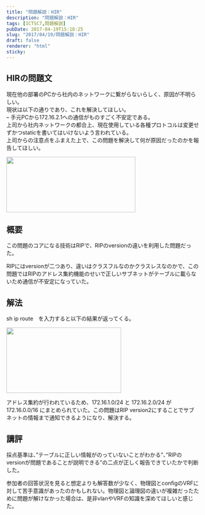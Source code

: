 ```yaml
---
title: "問題解説：HIR"
description: "問題解説：HIR"
tags: [ICTSC7,問題解説]
pubDate: 2017-04-19T15:18:25
slug: "2017/04/19/問題解説：HIR"
draft: false
renderer: "html"
sticky: 
---
```


<h2>HIRの問題文</h2>
<p>現在他の部署のPCから社内のネットワークに繋がらないらしく、原因が不明らしい。<br />
現状は以下の通りであり、これを解決してほしい。<br />
&#8211; 手元PCから172.16.2.1への通信がものすごく不安定である。<br />
上司から社内ネットワークの都合上、現在使用している各種プロトコルは変更せずかつstaticを書いてはいけないよう言われている。<br />
上司からの注意点をふまえた上で、この問題を解決して何が原因だったのかを報告してほしい。</p>
<p><img decoding="async" loading="lazy" class="alignnone wp-image-774" src="/images/wp/2017/04/hir-300x129.png.webp" alt="" width="337" height="145" /></p>
<h2>概要</h2>
<p>この問題のコアになる技術はRIPで、RIPのversionの違いを利用した問題だった。</p>
<p>RIPにはversionが二つあり、違いはクラスフルなのかクラスレスなのかで、この問題ではRIPのアドレス集約機能のせいで正しいサブネットがテーブルに載らないため通信が不安定になっていた。</p>
<h2>解法</h2>
<p>sh ip route　を入力すると以下の結果が返ってくる。</p>
<p><img decoding="async" loading="lazy" class="alignnone size-medium wp-image-775" src="/images/wp/2017/04/sh-ip-route-300x171.png.webp" alt="" width="300" height="171" /></p>
<p>アドレス集約が行われているため、172.16.1.0/24 と 172.16.2.0/24 が 172.16.0.0/16 にまとめられていた。この問題はRIP version2にすることでサブネットの情報まで通知できるようになり、解決する。</p>
<h2>講評</h2>
<p>採点基準は、&#8221;テーブルに正しい情報がのっていないことがわかる&#8221;、&#8221;RIPのversionが問題であることが説明できる&#8221;の二点が正しく報告できていたかで判断した。</p>
<p>参加者の回答状況を見ると想定よりも解答数が少なく、物理図とconfigのVRFに対して苦手意識があったのかもしれない。物理図と論理図の違いが複雑だったために問題が解けなかった場合は、是非vlanやVRFの知識を深めてほしいと感じた。</p>
